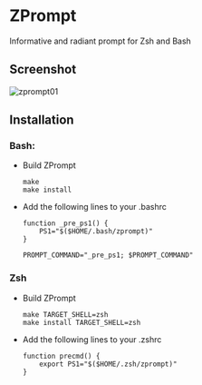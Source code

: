 # ZPrompt

Informative and radiant prompt for Zsh and Bash

## Screenshot

![zprompt01](https://cloud.githubusercontent.com/assets/1478966/20607964/a588403a-b285-11e6-94c5-de8d6357455a.png)

## Installation

### Bash:

- Build ZPrompt
	```
	make
	make install
	```

- Add the following lines to your .bashrc
	```
	function _pre_ps1() {
		PS1="$($HOME/.bash/zprompt)"
	}

	PROMPT_COMMAND="_pre_ps1; $PROMPT_COMMAND"
	```

### Zsh

- Build ZPrompt
	```
	make TARGET_SHELL=zsh
	make install TARGET_SHELL=zsh
	```

- Add the following lines to your .zshrc
	```
	function precmd() {
		export PS1="$($HOME/.zsh/zprompt)"
	}
	```
